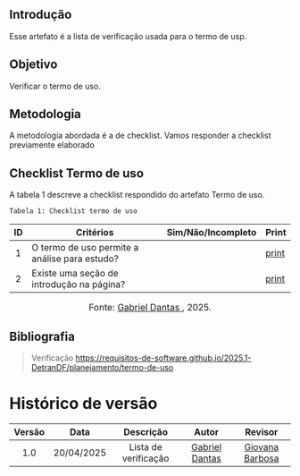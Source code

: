 ## Introdução
Esse artefato é a lista de verificação usada para o termo de usp.

## Objetivo
Verificar o termo de uso.

## Metodologia
A metodologia abordada é a de checklist. Vamos responder a checklist previamente elaborado

## Checklist Termo de uso
A tabela 1 descreve a checklist respondido do artefato Termo de uso.

    Tabela 1: Checklist termo de uso

|ID| Critérios                             | Sim/Não/Incompleto        | Print
| :----: | --------- | ---------- | ---------- | 
| 1 | O termo de uso permite a análise para estudo?| | [print](https://aprender3.unb.br/pluginfile.php/3095981/mod_resource/content/57/FGA0303-T03.pdf) |
| 2 | Existe uma seção de introdução na página?| | [print](https://aprender3.unb.br/pluginfile.php/3095981/mod_resource/content/57/FGA0303-T03.pdf) |

<font size="3"><p style="text-align: center">Fonte: [Gabriel Dantas ](https://github.com/gbevi), 2025.</p></font>

## Bibliografia
> Verificação https://requisitos-de-software.github.io/2025.1-DetranDF/planejamento/termo-de-uso


# Histórico de versão

| Versão |    Data    |       Descrição        |                     Autor                      |                  Revisor                   |
| :----: | :--------: | :--------------------: | :--------------------------------------------: | :----------------------------------------: |
|  1.0   | 20/04/2025 | Lista de verificação | [Gabriel Dantas ](https://github.com/gbevi)  | [Giovana Barbosa ](https://github.com/gio221) |